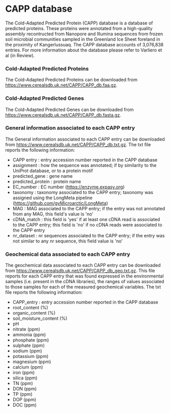 # CAPP database

The Cold-Adapted Predicted Protein (CAPP) database is a database of predicted proteins. These proteins were annotated from a high-quality assembly recontructed from Nanopore and Illumina sequences from frozen soil microbial communities sampled in the Greenland Ice Sheet foreland in the proximity of Kangerlussuaq. The CAPP database accounts of 3,076,838 entries. For more information about the database please refer to Varliero et al (in Review).

### Cold-Adapted Predicted Proteins

The Cold-Adapted Predicted Proteins can be downloaded from https://www.cerealsdb.uk.net/CAPP/CAPP_db.faa.gz.

### Cold-Adapted Predicted Genes

The Cold-Adapted Predicted Genes can be downloaded from https://www.cerealsdb.uk.net/CAPP/CAPP_db.fasta.gz.

### General information associated to each CAPP entry

The General information associated to each CAPP entry can be downloaded from https://www.cerealsdb.uk.net/CAPP/CAPP_db.txt.gz. The txt file reports the following information:		

- CAPP entry : entry accession number reported in the CAPP database
- assignment : how the sequence was annotated; if by similarity to the UniProt database, or to a protein motif
- predicted_gene : gene name
- predicted_protein : protein name
- EC_number : EC number (https://enzyme.expasy.org)
- taxonomy : taxonomy associated to the CAPP entry; taxonomy was assigned using the LongMeta pipeline (https://github.com/gvMicroarctic/LongMeta)
- MAG : MAG associated to the CAPP entry; if the entry was not annotated from any MAG, this field's value is 'no'
- cDNA_match : this field is 'yes' if at least one cDNA read is associated to the CAPP entry; this field is 'no' if no cDNA reads were associated to the CAPP entry
- nr_dataset : nr sequences associated to the CAPP entry; if the entry was not similar to any nr sequence, this field value is 'no'

### Geochemical data associated to each CAPP entry

The geochemical data associated to each CAPP entry can be downloaded from https://www.cerealsdb.uk.net/CAPP/CAPP_db_geo.txt.gz. This file reports for each CAPP entry that was found expressed in the environmental samples (i.e. present in the cDNA libraries), the ranges of values associated to those samples for each of the measured geochemical variables. The txt file reports the following information:

- CAPP_entry : entry accession number reported in the CAPP database
- root_content (%)
- organic_content (%)
- soil_moisture_content (%)
- pH
- nitrate (ppm)
- ammonia (ppm)
- phosphate (ppm)
- sulphate (ppm)
- sodium (ppm)
- potassium (ppm)
- magnesium (ppm)
- calcium (ppm)
- iron (ppm)
- silica (ppm)
- TN (ppm)
- DON (ppm)
- TP (ppm)
- DOP (ppm)
- DOC (ppm)
